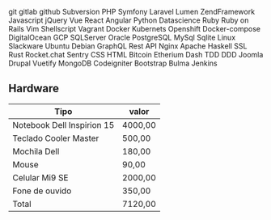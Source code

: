 git
gitlab
github
Subversion
PHP
Symfony
Laravel
Lumen
ZendFramework
Javascript
jQuery
Vue
React
Angular
Python
Datascience
Ruby
Ruby on Rails
Vim
Shellscript
Vagrant
Docker
Kubernets
Openshift
Docker-compose
DigitalOcean
GCP
SQLServer
Oracle
PostgreSQL
MySql
Sqlite
Linux
Slackware
Ubuntu
Debian
GraphQL
Rest API
Nginx
Apache
Haskell
SSL
Rust
Rocket.chat
Sentry
CSS
HTML
Bitcoin
Etherium
Dash
TDD
DDD
Joomla
Drupal
Vuetify
MongoDB
Codeigniter
Bootstrap
Bulma
Jenkins



## Hardware
|Tipo|valor|
-----|-----|
|Notebook Dell Inspirion 15 | 4000,00 |  
|Teclado Cooler Master| 500,00  |
|Mochila Dell | 180,00  |
|Mouse | 90,00  |
|Celular Mi9 SE | 2000,00 | 
|Fone de ouvido | 350,00  |
| Total | 7120,00 |



